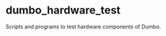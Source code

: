 dumbo_hardware_test
===================

Scripts and programs to test hardware components of Dumbo.
